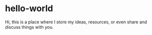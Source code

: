 # hello-world
Hi, this is a place where I store my ideas, resources, or even share and discuss things with you.
